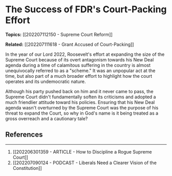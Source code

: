 
# The Success of FDR's Court-Packing Effort
**Topics:** [[202207112150 - Supreme Court Reform]]

**Related:** [[202207111618 - Grant Accused of Court-Packing]]

In the year of our Lord 2022, Roosevelt's effort at expanding the size of the Supreme Court because of its overt antagonism towards his New Deal agenda during a time of calamitous suffering in the country is almost unequivocally referred to as a "scheme." It was an unpopular act at the time, but also part of a much broader effort to highlight how the court operates and its undemocratic nature.

Although his party pushed back on him and it never came to pass, the Supreme Court didn't fundamentally soften its criticisms and adopted a much friendlier attitude toward his policies. Ensuring that his New Deal agenda wasn't overturned by the Supreme Court was the purpose of his threat to expand the Court, so why in God's name is it being treated as a gross overreach and a cautionary tale?

## References
---
1. [[202206301359 - ARTICLE - How to Discipline a Rogue Supreme Court]]
2. [[202207090124 - PODCAST - Liberals Need a Clearer Vision of the Constitution]]